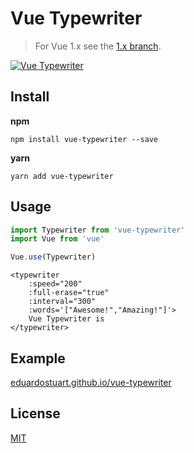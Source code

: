 # Vue Typewriter

> For Vue 1.x see the [1.x branch](https://github.com/eduardostuart/vue-typewriter/tree/1.x).


[![Vue Typewriter](http://share.s.tuart.me/UsKQQh/527xg8fT+)](https://eduardostuart.github.io/vue-typewriter/)



## Install

**npm**

`npm install vue-typewriter --save`

**yarn**

`yarn add vue-typewriter`

## Usage

```js
import Typewriter from 'vue-typewriter'
import Vue from 'vue'

Vue.use(Typewriter)
```



```vue
<typewriter
    :speed="200"
    :full-erase="true"
    :interval="300"
    :words='["Awesome!","Amazing!"]'>
    Vue Typewriter is
</typewriter>
```

## Example

[eduardostuart.github.io/vue-typewriter](https://eduardostuart.github.io/vue-typewriter/dist)

## License

[MIT](http://opensource.org/licenses/MIT)

